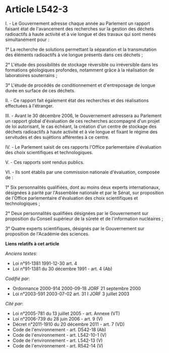 # Article L542-3

I. - Le Gouvernement adresse chaque année au Parlement un rapport faisant état de l'avancement des recherches sur la gestion
des déchets radioactifs à haute activité et à vie longue et des travaux qui sont menés simultanément pour :

1° La recherche de solutions permettant la séparation et la transmutation des éléments radioactifs à vie longue présents dans
ces déchets ;

2° L'étude des possibilités de stockage réversible ou irréversible dans les formations géologiques profondes, notamment grâce
à la réalisation de laboratoires souterrains ;

3° L'étude de procédés de conditionnement et d'entreposage de longue durée en surface de ces déchets.

II. - Ce rapport fait également état des recherches et des réalisations effectuées à l'étranger.

III. - Avant le 30 décembre 2006, le Gouvernement adressera au Parlement un rapport global d'évaluation de ces recherches
accompagné d'un projet de loi autorisant, le cas échéant, la création d'un centre de stockage des déchets radioactifs à haute
activité et à vie longue et fixant le régime des servitudes et des sujétions afférentes à ce centre.

IV. - Le Parlement saisit de ces rapports l'Office parlementaire d'évaluation des choix scientifiques et technologiques.

V. - Ces rapports sont rendus publics.

VI. - Ils sont établis par une commission nationale d'évaluation, composée de :

1° Six personnalités qualifiées, dont au moins deux experts internationaux, désignées à parité par l'Assemblée nationale et
par le Sénat, sur proposition de l'Office parlementaire d'évaluation des choix scientifiques et technologiques ;

2° Deux personnalités qualifiées désignées par le Gouvernement sur proposition du Conseil supérieur de la sûreté et de
l'information nucléaires ;

3° Quatre experts scientifiques, désignés par le Gouvernement sur proposition de l'Académie des sciences.

**Liens relatifs à cet article**

_Anciens textes_:

  - Loi n°91-1381 1991-12-30 art. 4
  - Loi n°91-1381 du 30 décembre 1991 - art. 4 (Ab)

_Codifié par_:

  - Ordonnance 2000-914 2000-09-18 JORF 21 septembre 2000
  - Loi n°2003-591 2003-07-02 art. 31 I JORF 3 juillet 2003

_Cité par_:

  - Loi n°2005-781 du 13 juillet 2005 - art. Annexe (VT)
  - Loi n°2006-739 du 28 juin 2006 - art. 9 (V)
  - Décret n°2011-1910 du 20 décembre 2011 - art. 7 (VD)
  - Code de l'environnement - art. D542-18 (Ab)
  - Code de l'environnement - art. L542-10-1 (V)
  - Code de l'environnement - art. L542-13 (V)
  - Code de l'environnement - art. R542-14 (V)
